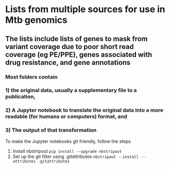# Lists from multiple sources for use in Mtb genomics

## The lists include lists of genes to mask from variant coverage due to poor short read coverage (eg PE/PPE), genes associated with drug resistance, and gene annotations

### Most folders contain 

### 1) the original data, usually a supplementary file to a publication, 

### 2) A Jupyter notebook to translate the original data into a more readable (for humans or computers) format, and 

### 3) The output of that transformation


To make the Jupyter notebooks git friendly, follow the steps
1) Install nbstripout
`pip install --upgrade nbstripout`
2) Set up the git filter using .gitattributes
`nbstripout --install --attributes .gitattributes`
